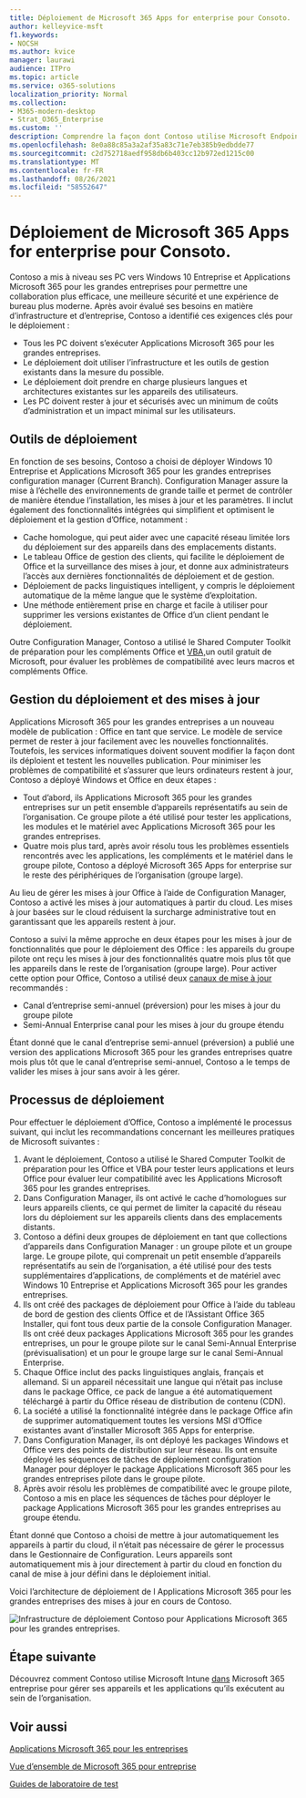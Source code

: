 ```yaml
---
title: Déploiement de Microsoft 365 Apps for enterprise pour Consoto.
author: kelleyvice-msft
f1.keywords:
- NOCSH
ms.author: kvice
manager: laurawi
audience: ITPro
ms.topic: article
ms.service: o365-solutions
localization_priority: Normal
ms.collection:
- M365-modern-desktop
- Strat_O365_Enterprise
ms.custom: ''
description: Comprendre la façon dont Contoso utilise Microsoft Endpoint Configuration Manager pour déployer de Microsoft 365 Apps for enterprise.
ms.openlocfilehash: 8e0a88c85a3a2af35a83c71e7eb385b9edbdde77
ms.sourcegitcommit: c2d752718aedf958db6b403cc12b972ed1215c00
ms.translationtype: MT
ms.contentlocale: fr-FR
ms.lasthandoff: 08/26/2021
ms.locfileid: "58552647"
---
```

# <a name="microsoft-365-apps-for-enterprise-deployment-for-contoso"></a>Déploiement de Microsoft 365 Apps for enterprise pour Consoto.

Contoso a mis à niveau ses PC vers Windows 10 Entreprise et Applications Microsoft 365 pour les grandes entreprises pour permettre une collaboration plus efficace, une meilleure sécurité et une expérience de bureau plus moderne. Après avoir évalué ses besoins en matière d’infrastructure et d’entreprise, Contoso a identifié ces exigences clés pour le déploiement :

- Tous les PC doivent s’exécuter Applications Microsoft 365 pour les grandes entreprises.
- Le déploiement doit utiliser l’infrastructure et les outils de gestion existants dans la mesure du possible.
- Le déploiement doit prendre en charge plusieurs langues et architectures existantes sur les appareils des utilisateurs.
- Les PC doivent rester à jour et sécurisés avec un minimum de coûts d’administration et un impact minimal sur les utilisateurs.

## <a name="deployment-tools"></a>Outils de déploiement

En fonction de ses besoins, Contoso a choisi de déployer Windows 10 Entreprise et Applications Microsoft 365 pour les grandes entreprises configuration manager (Current Branch). Configuration Manager assure la mise à l’échelle des environnements de grande taille et permet de contrôler de manière étendue l’installation, les mises à jour et les paramètres. Il inclut également des fonctionnalités intégrées qui simplifient et optimisent le déploiement et la gestion d’Office, notamment :

- Cache homologue, qui peut aider avec une capacité réseau limitée lors du déploiement sur des appareils dans des emplacements distants.
- Le tableau Office de gestion des clients, qui facilite le déploiement de Office et la surveillance des mises à jour, et donne aux administrateurs l’accès aux dernières fonctionnalités de déploiement et de gestion.
- Déploiement de packs linguistiques intelligent, y compris le déploiement automatique de la même langue que le système d’exploitation.
- Une méthode entièrement prise en charge et facile à utiliser pour supprimer les versions existantes de Office d’un client pendant le déploiement.

Outre Configuration Manager, Contoso a utilisé le Shared Computer Toolkit de préparation pour les compléments Office et [VBA,](/deployoffice/readiness-toolkit-application-compatibility-microsoft-365-apps)un outil gratuit de Microsoft, pour évaluer les problèmes de compatibilité avec leurs macros et compléments Office.

## <a name="managing-deployment-and-updates"></a>Gestion du déploiement et des mises à jour

Applications Microsoft 365 pour les grandes entreprises a un nouveau modèle de publication : Office en tant que service. Le modèle de service permet de rester à jour facilement avec les nouvelles fonctionnalités. Toutefois, les services informatiques doivent souvent modifier la façon dont ils déploient et testent les nouvelles publication. Pour minimiser les problèmes de compatibilité et s’assurer que leurs ordinateurs restent à jour, Contoso a déployé Windows et Office en deux étapes :

- Tout d’abord, ils Applications Microsoft 365 pour les grandes entreprises sur un petit ensemble d’appareils représentatifs au sein de l’organisation. Ce groupe pilote a été utilisé pour tester les applications, les modules et le matériel avec Applications Microsoft 365 pour les grandes entreprises.
- Quatre mois plus tard, après avoir résolu tous les problèmes essentiels rencontrés avec les applications, les compléments et le matériel dans le groupe pilote, Contoso a déployé Microsoft 365 Apps for enterprise sur le reste des périphériques de l’organisation (groupe large).

Au lieu de gérer les mises à jour Office à l’aide de Configuration Manager, Contoso a activé les mises à jour automatiques à partir du cloud. Les mises à jour basées sur le cloud réduisent la surcharge administrative tout en garantissant que les appareils restent à jour.

Contoso a suivi la même approche en deux étapes pour les mises à jour de fonctionnalités que pour le déploiement des Office : les appareils du groupe pilote ont reçu les mises à jour des fonctionnalités quatre mois plus tôt que les appareils dans le reste de l’organisation (groupe large). Pour activer cette option pour Office, Contoso a utilisé deux [canaux de mise à jour](/DeployOffice/overview-update-channels) recommandés :

- Canal d’entreprise semi-annuel (préversion) pour les mises à jour du groupe pilote
- Semi-Annual Enterprise canal pour les mises à jour du groupe étendu

Étant donné que le canal d’entreprise semi-annuel (préversion) a publié une version des applications Microsoft 365 pour les grandes entreprises quatre mois plus tôt que le canal d’entreprise semi-annuel, Contoso a le temps de valider les mises à jour sans avoir à les gérer.

## <a name="deployment-process"></a>Processus de déploiement

Pour effectuer le déploiement d’Office, Contoso a implémenté le processus suivant, qui inclut les recommandations concernant les meilleures pratiques de Microsoft suivantes :

1. Avant le déploiement, Contoso a utilisé le Shared Computer Toolkit de préparation pour les Office et VBA pour tester leurs applications et leurs Office pour évaluer leur compatibilité avec les Applications Microsoft 365 pour les grandes entreprises.
1. Dans Configuration Manager, ils ont activé le cache d’homologues sur leurs appareils clients, ce qui permet de limiter la capacité du réseau lors du déploiement sur les appareils clients dans des emplacements distants. 
1. Contoso a défini deux groupes de déploiement en tant que collections d’appareils dans Configuration Manager : un groupe pilote et un groupe large. Le groupe pilote, qui comprenait un petit ensemble d’appareils représentatifs au sein de l’organisation, a été utilisé pour des tests supplémentaires d’applications, de compléments et de matériel avec Windows 10 Entreprise et Applications Microsoft 365 pour les grandes entreprises.
1. Ils ont créé des packages de déploiement pour Office à l’aide du tableau de bord de gestion des clients Office et de l’Assistant Office 365 Installer, qui font tous deux partie de la console Configuration Manager. Ils ont créé deux packages Applications Microsoft 365 pour les grandes entreprises, un pour le groupe pilote sur le canal Semi-Annual Enterprise (prévisualisation) et un pour le groupe large sur le canal Semi-Annual Enterprise.
2. Chaque Office inclut des packs linguistiques anglais, français et allemand. Si un appareil nécessitait une langue qui n’était pas incluse dans le package Office, ce pack de langue a été automatiquement téléchargé à partir du Office réseau de distribution de contenu (CDN).
3. La société a utilisé la fonctionnalité intégrée dans le package Office afin de supprimer automatiquement toutes les versions MSI d’Office existantes avant d’installer Microsoft 365 Apps for enterprise.
4. Dans Configuration Manager, ils ont déployé les packages Windows et Office vers des points de distribution sur leur réseau. Ils ont ensuite déployé les séquences de tâches de déploiement configuration Manager pour déployer le package Applications Microsoft 365 pour les grandes entreprises pilote dans le groupe pilote.
5. Après avoir résolu les problèmes de compatibilité avec le groupe pilote, Contoso a mis en place les séquences de tâches pour déployer le package Applications Microsoft 365 pour les grandes entreprises au groupe étendu.

Étant donné que Contoso a choisi de mettre à jour automatiquement les appareils à partir du cloud, il n’était pas nécessaire de gérer le processus dans le Gestionnaire de Configuration. Leurs appareils sont automatiquement mis à jour directement à partir du cloud en fonction du canal de mise à jour défini dans le déploiement initial.

Voici l’architecture de déploiement de l Applications Microsoft 365 pour les grandes entreprises des mises à jour en cours de Contoso.

![Infrastructure de déploiement Contoso pour Applications Microsoft 365 pour les grandes entreprises.](../media/contoso-o365pp/contoso-o365pp-fig1.png)
 
## <a name="next-step"></a>Étape suivante

Découvrez comment Contoso utilise Microsoft Intune [dans](contoso-mdm.md) Microsoft 365 entreprise pour gérer ses appareils et les applications qu’ils exécutent au sein de l’organisation.

## <a name="see-also"></a>Voir aussi

[Applications Microsoft 365 pour les entreprises](/deployoffice/deployment-guide-microsoft-365-apps)

[Vue d’ensemble de Microsoft 365 pour entreprise](microsoft-365-overview.md)

[Guides de laboratoire de test](m365-enterprise-test-lab-guides.md)